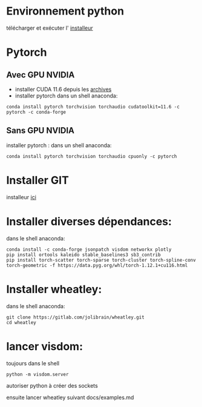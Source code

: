 # Environnement python 

télécharger et exécuter l' [installeur](https://docs.conda.io/en/latest/miniconda.html)
    

# Pytorch

## Avec GPU NVIDIA

- installer CUDA 11.6 depuis les [archives](https://developer.nvidia.com/cuda-toolkit-archive)
- installer pytorch
dans un shell anaconda:
```
conda install pytorch torchvision torchaudio cudatoolkit=11.6 -c pytorch -c conda-forge
```
          
## Sans GPU NVIDIA

installer pytorch : 
dans un shell anaconda:
```
conda install pytorch torchvision torchaudio cpuonly -c pytorch
```
        
# Installer GIT

installeur [ici](https://git-scm.com/downloads)

# Installer diverses dépendances:

dans le shell anaconda:
```
conda install -c conda-forge jsonpatch visdom networkx plotly
pip install ortools kaleido stable_baselines3 sb3_contrib
pip install torch-scatter torch-sparse torch-cluster torch-spline-conv torch-geometric -f https://data.pyg.org/whl/torch-1.12.1+cu116.html
```

# Installer wheatley:
dans le shell anaconda:
```
git clone https://gitlab.com/jolibrain/wheatley.git
cd wheatley
```

# lancer visdom:
toujours dans le shell
```
python -m visdom.server
```
autoriser python à créer des sockets

ensuite lancer wheatley suivant docs/examples.md
